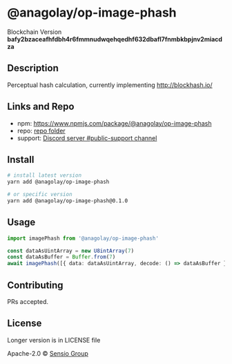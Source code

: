 # @anagolay/op-image-phash

Blockchain Version **bafy2bzaceafhfdbh4r6fmmnudwqehqedhf632dbafl7fnmbkbpjnv2miacdza**

## Description

Perceptual hash calculation, currently implementing http://blockhash.io/

## Links and Repo

- npm: https://www.npmjs.com/package/@anagolay/op-image-phash
- repo: [repo folder](https://gitlab.com/anagolay/network-js-sdk/-/tree/master/operations/imagePhash)
- support: [Discord server #public-support channel](https://discord.gg/RQ9g29y)

## Install

```sh
# install latest version
yarn add @anagolay/op-image-phash

# or specific version
yarn add @anagolay/op-image-phash@0.1.0
```

## Usage

```ts
import imagePhash from '@anagolay/op-image-phash'

const dataAsUintArray = new U8intArray(7)
const dataAsBuffer = Buffer.from(7)
await imagePhash([{ data: dataAsUintArray, decode: () => dataAsBuffer }])
```

## Contributing

PRs accepted.

## License

Longer version is in LICENSE file

Apache-2.0 © [Sensio Group](https://sensio.group)
